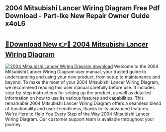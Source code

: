## 2004 Mitsubishi Lancer Wiring Diagram Free Pdf Download - Part-Ike New Repair Owner Guide x4oL6

# <h2><a href="http://dfpyj9.blite.top/?on=2004+Mitsubishi+Lancer+Wiring+Diagram">🔗Download New 👉🔴 2004 Mitsubishi Lancer Wiring Diagram</a></h2>

[![2004 Mitsubishi Lancer Wiring Diagram download](https://i.imgur.com/lujVjoI.png)](http://dfpyj9.blite.top/?on=2004+Mitsubishi+Lancer+Wiring+Diagram)
Welcome to the 2004 Mitsubishi Lancer Wiring Diagram user manual, your trusted guide to understanding and using your new product, from setup to maintenance and beyond. To make the most of your 2004 Mitsubishi Lancer Wiring Diagram, we recommend reading this user manual carefully before use. It includes step-by-step instructions for setting up the product, as well as detailed information on how to use its various features and capabilities. This remarkable 2004 Mitsubishi Lancer Wiring Diagram offers a seamless blend of functionality and user-friendliness, thanks to its advanced features. We're Here to Help You Every Step of the Way 2004 Mitsubishi Lancer Wiring Diagram. Our customer support team is available throughout your journey.
